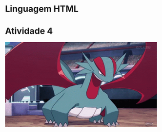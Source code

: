 # Linguagem HTML
# Atividade 4 
![Salamance](https://github.com/ufjf-dcc121/dcc121-2021-1er-atv4-victorloureiro1/blob/main/salamance.gif)

